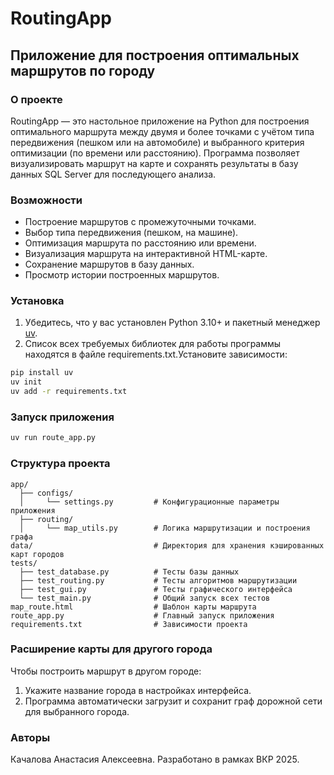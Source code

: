 # RoutingApp

## Приложение для построения оптимальных маршрутов по городу

### О проекте

RoutingApp — это настольное приложение на Python для построения оптимального маршрута между двумя и более точками с учётом типа передвижения (пешком или на автомобиле) и выбранного критерия оптимизации (по времени или расстоянию). Программа позволяет визуализировать маршрут на карте и сохранять результаты в базу данных SQL Server для последующего анализа.

### Возможности

* Построение маршрутов с промежуточными точками.
* Выбор типа передвижения (пешком, на машине).
* Оптимизация маршрута по расстоянию или времени.
* Визуализация маршрута на интерактивной HTML-карте.
* Сохранение маршрутов в базу данных.
* Просмотр истории построенных маршрутов.

### Установка

1. Убедитесь, что у вас установлен Python 3.10+ и пакетный менеджер [uv](https://github.com/astral-sh/uv).
2. Список всех требуемых библиотек для работы программы находятся в файле requirements.txt.Установите зависимости:

```bash
pip install uv
uv init
uv add -r requirements.txt
```

### Запуск приложения

```bash
uv run route_app.py
```

### Структура проекта

```
app/
  ├── configs/
  │     └── settings.py         # Конфигурационные параметры приложения
  ├── routing/
  │     └── map_utils.py        # Логика маршрутизации и построения графа
data/                           # Директория для хранения кэшированных карт городов
tests/
  ├── test_database.py          # Тесты базы данных
  ├── test_routing.py           # Тесты алгоритмов маршрутизации
  ├── test_gui.py               # Тесты графического интерфейса
  └── test_main.py              # Общий запуск всех тестов
map_route.html                  # Шаблон карты маршрута
route_app.py                    # Главный запуск приложения
requirements.txt                # Зависимости проекта
```

### Расширение карты для другого города

Чтобы построить маршрут в другом городе:

1. Укажите название города в настройках интерфейса.
2. Программа автоматически загрузит и сохранит граф дорожной сети для выбранного города.

### Авторы
Качалова Анастасия Алексеевна.
Разработано в рамках ВКР 2025.
